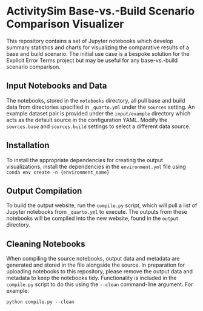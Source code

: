 # ActivitySim Base-vs.-Build Scenario Comparison Visualizer

This repository contains a set of Jupyter notebooks which
develop summary statistics and charts for visualizing the
comparative results of a base and build scenario. The initial
use case is a bespoke solution for the Explicit Error Terms
project but may be useful for any base-vs.-build scenario
comparison.

## Input Notebooks and Data
The notebooks, stored in the `notebooks` directory, all 
pull base and build data from directories specified in
`_quarto.yml` under the `sources` setting. An example
dataset pair is provided under the `input/example` directory
which acts as the default source in the configuration YAML.
Modify the `sources.base` and `sources.build` settings to
select a different data source.

## Installation
To install the appropriate dependencies for creating the
output visualizations, install the dependencies in the
`environment.yml` file using `conda env create -n {environment_name}`

## Output Compilation
To build the output website, run the `compile.py` script, which
will pull a list of Jupyter notebooks from `_quarto.yml` to
execute. The outputs from these notebooks will be compiled
into the new website, found in the `output` directory.

## Cleaning Notebooks
When compiling the source notebooks, output data and metadata
are generated and stored in the file alongside the source.
In preparation for uploading notebooks to this repository, please remove the output data and metadata to keep the notebooks tidy.
Functionality is included in the `compile.py` script to do this
using the `--clean` command-line argument. For example:
```
python compile.py --clean
```